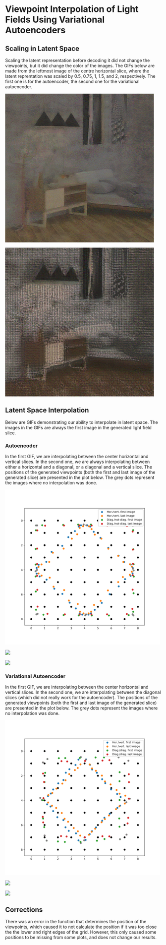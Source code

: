 # Viewpoint Interpolation of Light Fields Using Variational Autoencoders

## Scaling in Latent Space

Scaling the latent representation before decoding it did not change the viewpoints, but it did change the color of the images. The GIFs below are made from the leftmost image of the centre horizontal slice, where the latent reprentation was scaled by 0.5, 0.75, 1, 1.5, and 2, respectively. The first one is for the autoencoder, the second one for the variational autoencoder.

![](gifs/AE_SaclingLeftTest0.gif)

![](gifs/VAE_SaclingLeftTest0.gif)

## Latent Space Interpolation

Below are GIFs demonstrating our ability to interpolate in latent space. The images in the GIFs are always the first image in the generated light field slice.

### Autoencoder

In the first GIF, we are interpolating between the center horizontal and vertical slices. In the second one, we are always interpolating between either a horizontal and a diagonal, or a diagonal and a vertical slice. The positions of the generated viewpoints (both the first and last image of the generated slice) are presented in the plot below. The grey dots represent the images where no interpolation was done.

<img src="gifs/AE_RauteTest0.png" alt="alt text" width="500" height="500">

![](gifs/AE_hor_vert_Test0.gif)

![](gifs/AE_hor_vert_diag_Test0.gif)

### Variational Autoencoder

In the first GIF, we are interpolating between the center horizontal and vertical slices. In the second one, we are interpolating between the diagonal slices (which did not really work for the autoencoder). The positions of the generated viewpoints (both the first and last image of the generated slice) are presented in the plot below. The grey dots represent the images where no interpolation was done.

<img src="gifs/VAE_RauteTest0.png" alt="alt text" width="500" height="500">

![](gifs/VAE_hor_vert_Test0.gif)

![](gifs/VAE_hor_vert_diag_Test0_.gif)


## Corrections

There was an error in the function that determines the position of the viewpoints, which caused it to not calculate the position if it was too close the the lower and right edges of the grid. However, this only caused some positions to be missing from some plots, and does not change our results.
